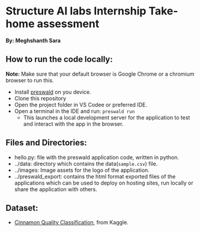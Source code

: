 # Structure AI labs Internship Take-home assessment

**By: Meghshanth Sara**

## How to run the code locally:

**Note:** Make sure that your default browser is Google Chrome or a chromium browser to run this.
- Install [preswald](https://docs.preswald.com/quickstart) on you device.
- Clone this repository
- Open the project folder in VS Codee or preferred IDE.
- Open a terminal in the IDE and run:
  ```preswald run```
  - This launches a local development server for the application to test and interact with the app in the browser.

## Files and Directories:

- hello.py: file with the preswald application code, written in python.
- ../data: directory which contains the data(```sample.csv```) file.
- ../images: Image assets for the logo of the application.
- ../preswald_export: contains the html format exported files of the applications which can be used to deploy on hosting sites, run locally or share the application with others.

## Dataset:

- [Cinnamon Quality Classification](https://www.kaggle.com/datasets/madaraweerasingha/cinnamon-quality-classification/data), from Kaggle.